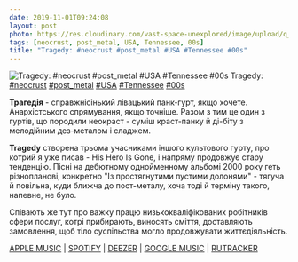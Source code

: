 ```yaml
---
date: 2019-11-01T09:24:08
layout: post
photo: https://res.cloudinary.com/vast-space-unexplored/image/upload/q_auto,dpr_auto,w_auto/photos/photo_794_01-11-2019_09-24-08.jpg
tags: [neocrust, post_metal, USA, Tennessee, 00s]
title: "Tragedy: #neocrust #post_metal #USA #Tennessee #00s"
---
```

![Tragedy: #neocrust #post_metal #USA #Tennessee #00s](https://res.cloudinary.com/vast-space-unexplored/image/upload/q_auto,dpr_auto,w_auto/photos/photo_794_01-11-2019_09-24-08.jpg)
Tragedy: [#neocrust](/tags/#neocrust) [#post_metal](/tags/#post_metal) [#USA](/tags/#USA) [#Tennessee](/tags/#Tennessee) [#00s](/tags/#00s)

**Трагедія** - справжнісінький лівацький панк-гурт, якщо хочете. Анархістського спрямування, якщо точніше. Разом з тим це один з гуртів, що породили неокраст - суміш краст-панку й ді-біту з мелодійним дез-металом і сладжем.

**Tragedy** створена трьома учасниками іншого культового гурту, про котрий я уже писав - His Hero Is Gone, і напряму продовжує стару тенденцію. Пісні на дебютному однойменному альбомі 2000 року геть різнопланові, конкретно &quot;Із простягнутими пустими долонями&quot; - тягуча й повільна, куди ближча до пост-металу, хоча тоді й терміну такого, напевне, не було.

Співають же тут про важку працю низькокваліфікованих робітників сфери послуг, котрі прибирають, виносять сміття, доставляють замовлення, щоб тіло суспільства могло продовжувати життєдіяльність.

[APPLE MUSIC](https://music.apple.com/us/album/tragedy/377873345) \| [SPOTIFY](https://open.spotify.com/album/0H5qhhLA2YhfquziZTlKSl) \| [DEEZER](https://www.deezer.com/album/599788?utm_source=deezer&amp;utm_content=album-599788&amp;utm_term=1601611822_1572592924&amp;utm_medium=web) \| [GOOGLE MUSIC](https://play.google.com/music/m/Bfo5hq4girecxswkwnj32z364py?t=Tragedy_-_Tragedy) \| [RUTRACKER](https://rutracker.org/forum/viewtopic.php?t=1335539)
